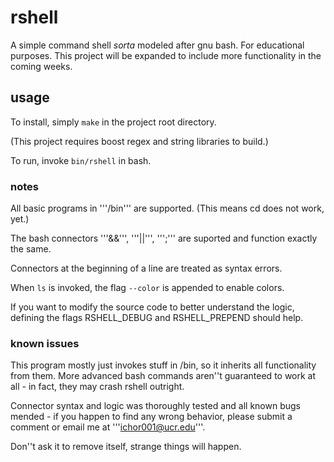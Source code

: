 # rshell

A simple command shell *sorta* modeled after gnu bash.  For educational purposes.
This project will be expanded to include more functionality in the coming weeks.

## usage

To install, simply ```make``` in the project root directory. 

(This project requires boost regex and string libraries to build.)

To run, invoke ```bin/rshell``` in bash.

### notes

All basic programs in '''/bin''' are supported. (This means cd does not work, yet.)

The bash connectors '''&&''', '''||''', ''';''' are suported and function exactly the same.

Connectors at the beginning of a line are treated as syntax errors.

When ```ls``` is invoked, the flag ```--color``` is appended to enable colors.

If you want to modify the source code to better understand the logic, defining the flags RSHELL_DEBUG and RSHELL_PREPEND should help.

### known issues


This program mostly just invokes stuff in /bin, so it inherits all functionality from them.
More advanced bash commands aren''t guaranteed to work at all - in fact, they may crash rshell outright.

Connector syntax and logic was thoroughly tested and all known bugs mended - if you happen to find any wrong behavior, please submit a comment or email me at '''ichor001@ucr.edu'''.

Don''t ask it to remove itself, strange things will happen.
